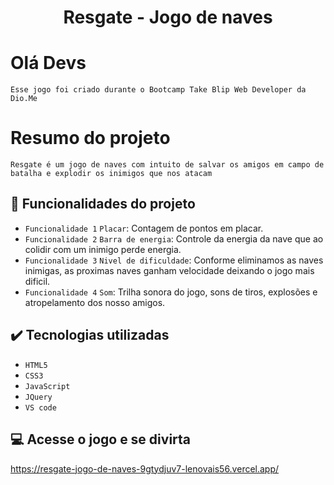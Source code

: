 <h1 align="center" font-size="bold" color-font="red"> Resgate - Jogo de naves </h1>

# Olá Devs
<p> 
  
  ``Esse jogo foi criado durante o Bootcamp Take Blip Web Developer da Dio.Me``

</p>

# Resumo do projeto

<p>
  
  ``Resgate é um jogo de naves com intuito de salvar os amigos em campo de batalha e explodir os inimigos que nos atacam``

</p>

## 🔨 Funcionalidades do projeto

- `Funcionalidade 1` `Placar`: Contagem de pontos em placar.
- `Funcionalidade 2` `Barra de energia`: Controle da energia da nave que ao colidir com um inimigo perde energia.
- `Funcionalidade 3` `Nivel de dificuldade`: Conforme eliminamos as naves inimigas, as proximas naves ganham velocidade deixando o jogo mais dificil.
- `Funcionalidade 4` `Som`: Trilha sonora do jogo, sons de tiros, explosões e atropelamento dos nosso amigos.

## ✔️ Tecnologias utilizadas

- ``HTML5``
- ``CSS3``
- ``JavaScript``
- ``JQuery``
- ``VS code``

## 💻 Acesse o jogo e se divirta

https://resgate-jogo-de-naves-9gtydjuv7-lenovais56.vercel.app/
